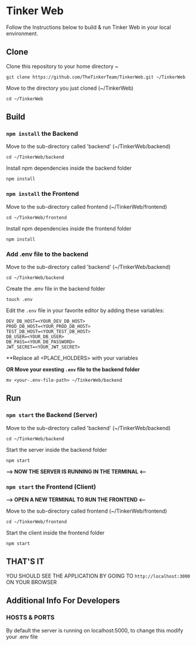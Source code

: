 # Tinker Web

Follow the Instructions below to build & run Tinker Web in your local environment.

## Clone

Clone this repository to your home directory ~

`git clone https://github.com/TheTinkerTeam/TinkerWeb.git ~/TinkerWeb`

Move to the directory you just cloned (~/TinkerWeb)

`cd ~/TinkerWeb`

## Build

### `npm install` the Backend

Move to the sub-directory called 'backend' (~/TinkerWeb/backend)

`cd ~/TinkerWeb/backend`

Install npm dependencies inside the backend folder

`npm install`

### `npm install` the Frontend

Move to the sub-directory called frontend (~/TinkerWeb/frontend)

`cd ~/TinkerWeb/frontend`

Install npm dependencies inside the frontend folder

`npm install`

### Add .env file to the backend

Move to the sub-directory called 'backend' (~/TinkerWeb/backend)

`cd ~/TinkerWeb/backend`

Create the .env file in the backend folder

`touch .env`

Edit the `.env` file in your favorite editor by adding these variables:

```
DEV_DB_HOST=<YOUR_DEV_DB_HOST>
PROD_DB_HOST=<YOUR_PROD_DB_HOST>
TEST_DB_HOST=<YOUR_TEST_DB_HOST>
DB_USER=<YOUR_DB_USER>
DB_PASS=<YOUR_DB_PASSWORD>
JWT_SECRET=<YOUR_JWT_SECRET>
```

\*\*Replace all <PLACE_HOLDERS> with your variables

**OR Move your exesting `.env` file to the backend folder**

`mv <your-.env-file-path> ~/TinkerWeb/backend`

## Run

### `npm start` the Backend (Server)

Move to the sub-directory called 'backend' (~/TinkerWeb/backend)

`cd ~/TinkerWeb/backend`

Start the server inside the backend folder

`npm start`

**--> NOW THE SERVER IS RUNNING IN THE TERMINAL <--**

### `npm start` the Frontend (Client)

**--> OPEN A NEW TERMINAL TO RUN THE FRONTEND <--**

Move to the sub-directory called frontend (~/TinkerWeb/frontend)

`cd ~/TinkerWeb/frontend`

Start the client inside the frontend folder

`npm start`

## THAT'S IT

YOU SHOULD SEE THE APPLICATION BY GOING TO `http://localhost:3000` ON YOUR BROWSER

## Additional Info For Developers

### HOSTS & PORTS

By default the server is running on localhost:5000, to change this modify your .env file
